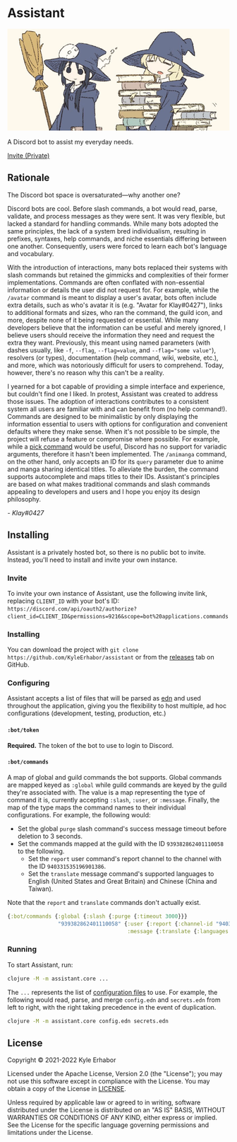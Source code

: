 # Assistant

![Banner](./banner.png)

A Discord bot to assist my everyday needs.

[Invite (Private)](https://discord.com/api/oauth2/authorize?client_id=856158596344709130&permissions=9216&scope=bot%20applications.commands)

## Rationale

The Discord bot space is oversaturated—why another one?

Discord bots are cool. Before slash commands, a bot would read, parse, validate, and process messages as they were sent.
It was very flexible, but lacked a standard for handling commands. While many bots adopted the same principles, the lack
of a system bred individualism, resulting in prefixes, syntaxes, help commands, and niche essentials differing between
one another. Consequently, users were forced to learn each bot's language and vocabulary.

With the introduction of interactions, many bots replaced their systems with slash commands but retained the gimmicks
and complexities of their former implementations. Commands are often conflated with non-essential information or details
the user did not request for. For example, while the `/avatar` command is meant to display a user's avatar, bots often
include extra details, such as who's avatar it is (e.g. "Avatar for Klay#0427"), links to additional formats and sizes,
who ran the command, the guild icon, and more, despite none of it being requested or essential. While many developers
believe that the information can be useful and merely ignored, I believe users should receive the information they
need and request the extra they want. Previously, this meant using named parameters
(with dashes usually, like `-f`, `--flag`, `--flag=value`, and `--flag="some value"`), resolvers (or types),
documentation (help command, wiki, website, etc.), and more, which was notoriously difficult for users to comprehend.
Today, however, there's no reason why this can't be a reality.

<!-- "wanted" or "yearned for"? -->
I yearned for a bot capable of providing a simple interface and experience, but couldn't find one I liked. In protest,
Assistant was created to address those issues. The adoption of interactions contributes to a consistent system all users
are familiar with and can benefit from (no help command!). Commands are designed to be minimalistic by only displaying
the information essential to users with options for configuration and convenient defaults where they make sense. When
it's not possible to be simple, the project will refuse a feature or compromise where possible. For example, while a
[pick command](#17) would be useful, Discord has no support for variadic arguments, therefore it hasn't been implemented.
The `/animanga` command, on the other hand, only accepts an ID for its `query` parameter due to anime and manga sharing
identical titles. To alleviate the burden, the command supports autocomplete and maps titles to their IDs. Assistant's
principles are based on what makes traditional commands and slash commands appealing to developers and users and I hope
you enjoy its design philosophy.

*- Klay#0427*

## Installing

Assistant is a privately hosted bot, so there is no public bot to invite. Instead, you'll need to install and invite
your own instance.

### Invite

To invite your own instance of Assistant, use the following invite link, replacing `CLIENT_ID` with your bot's ID:
`https://discord.com/api/oauth2/authorize?client_id=CLIENT_ID&permissions=9216&scope=bot%20applications.commands`

### Installing

You can download the project with `git clone https://github.com/KyleErhabor/assistant` or from the
[releases](https://github.com/KyleErhabor/assistant/releases) tab on GitHub.

### Configuring

Assistant accepts a list of files that will be parsed as [edn](https://github.com/edn-format/edn) and used throughout
the application, giving you the flexibility to host multiple, ad hoc configurations (development, testing, production, etc.)

#### `:bot/token`

**Required.** The token of the bot to use to login to Discord.

#### `:bot/commands`

A map of global and guild commands the bot supports. Global commands are mapped keyed as `:global` while guild commands
are keyed by the guild they're associated with. The value is a map representing the type of command it is, currently
accepting `:slash`, `:user`, or `:message`. Finally, the map of the type maps the command names to their individual
configurations. For example, the following would:
- Set the global `purge` slash command's success message timeout before deletion to 3 seconds.
- Set the commands mapped at the guild with the ID `939382862401110058` to the following.
  - Set the `report` user command's report channel to the channel with the ID `940331535196901386`.
  - Set the `translate` message command's supported languages to English (United States and Great Britain) and Chinese
  (China and Taiwan).

Note that the `report` and `translate` commands don't actually exist.
```clj
{:bot/commands {:global {:slash {:purge {:timeout 3000}}}
                "939382862401110058" {:user {:report {:channel-id "940331535196901386"}}
                                      :message {:translate {:languages [:en-US :en-GB :zh-CN :zh-TW]}}}}}
```

### Running

To start Assistant, run:

```sh
clojure -M -m assistant.core ...
```
The `...` represents the list of [configuration files](#configuring) to use. For example, the following would read,
parse, and merge `config.edn` and `secrets.edn` from left to right, with the right taking precedence in the event of
duplication.
```sh
clojure -M -m assistant.core config.edn secrets.edn
```

## License

Copyright © 2021-2022 Kyle Erhabor

Licensed under the Apache License, Version 2.0 (the "License"); you may not use this software except in compliance with
the License. You may obtain a copy of the License in [LICENSE](./LICENSE).

Unless required by applicable law or agreed to in writing, software distributed under the License is distributed on an
"AS IS" BASIS, WITHOUT WARRANTIES OR CONDITIONS OF ANY KIND, either express or implied. See the License for the specific
language governing permissions and limitations under the License.

